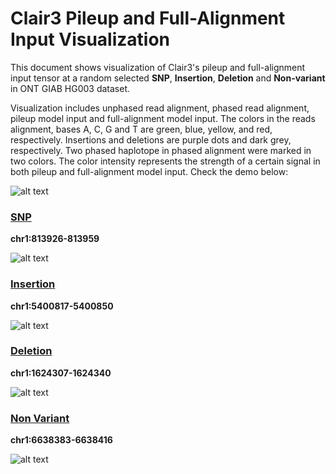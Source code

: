 # Clair3 Pileup and Full-Alignment Input Visualization

This document shows visualization of Clair3's pileup and full-alignment input tensor at a random selected **SNP**, **Insertion**, **Deletion** and **Non-variant** in ONT GIAB HG003 dataset.

Visualization includes unphased read alignment, phased read alignment, pileup model input and full-alignment model input. The colors in the reads alignment, bases A, C, G and T are green, blue, yellow, and red, respectively. Insertions and deletions are purple dots and dark grey, respectively. Two phased haplotope in phased alignment were marked in two colors. The color intensity represents the strength of a certain signal in both pileup and full-alignment model input. Check the demo below:

![alt text](http://www.bio8.cs.hku.hk/clair3/visualization/model_input/demo.png)

### [SNP](http://www.bio8.cs.hku.hk/clair3/visualization/model_input/snp.png) 

**chr1:813926-813959**

![alt text](http://www.bio8.cs.hku.hk/clair3/visualization/model_input/snp.png)

### [Insertion](http://www.bio8.cs.hku.hk/clair3/visualization/model_input/ins.png)

**chr1:5400817-5400850**

![alt text](http://www.bio8.cs.hku.hk/clair3/visualization/model_input/ins.png)

### [Deletion](http://www.bio8.cs.hku.hk/clair3/visualization/model_input/del.png)

**chr1:1624307-1624340**

![alt text](http://www.bio8.cs.hku.hk/clair3/visualization/model_input/del.png)

### [Non Variant](http://www.bio8.cs.hku.hk/clair3/visualization/model_input/non_variant.png)

**chr1:6638383-6638416**

![alt text](http://www.bio8.cs.hku.hk/clair3/visualization/model_input/non_variant.png)